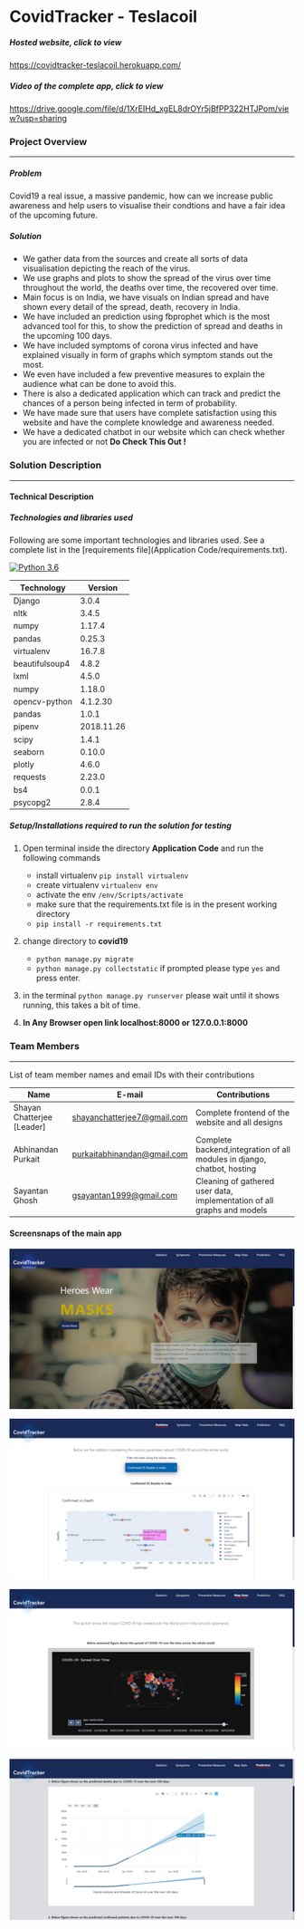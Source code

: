 # CovidTracker - Teslacoil

##### Hosted website, click to view

<a href = "https://covidtracker-teslacoil.herokuapp.com/" >https://covidtracker-teslacoil.herokuapp.com/</a>

##### Video of the complete app, click to view

<a href = "https://drive.google.com/file/d/1XrEIHd_xgEL8drOYr5jBfPP322HTJPom/view?usp=sharing" >https://drive.google.com/file/d/1XrEIHd_xgEL8drOYr5jBfPP322HTJPom/view?usp=sharing</a>

### Project Overview

---

##### Problem

Covid19 a real issue, a massive pandemic, how can we increase public awareness and help users to visualise their condtions and have a fair idea of the upcoming future.

##### Solution

- We gather data from the sources and create all sorts of data visualisation depicting the reach of the virus.
- We use graphs and plots to show the spread of the virus over time throughout the world, the deaths over time, the recovered over time.
- Main focus is on India, we have visuals on Indian spread and have shown every detail of the spread, death, recovery in India.
- We have included an prediction using fbprophet which is the most advanced tool for this, to show the prediction of spread and deaths in the upcoming 100 days.
- We have included symptoms of corona virus infected and have explained visually in form of graphs which symptom stands out the most.
- We even have included a few preventive measures to explain the audience what can be done to avoid this.
- There is also a dedicated application which can track and predict the chances of a person being infected in term of probability.
- We have made sure that users have complete satisfaction using this website and have the complete knowledge and awareness needed.
- We have a dedicated chatbot in our website which can check whether you are infected or not **Do Check This Out !**

### Solution Description

---

#### Technical Description

##### Technologies and libraries used

Following are some important technologies and libraries used. See a complete list in the [requirements file](Application Code/requirements.txt).

[![Python 3.6](https://img.shields.io/badge/python-3.6-blue.svg)](https://www.python.org/downloads/release/python-360/)

| Technology     | Version    |
| -------------- | ---------- |
| Django         | 3.0.4      |
| nltk           | 3.4.5      |
| numpy          | 1.17.4     |
| pandas         | 0.25.3     |
| virtualenv     | 16.7.8     |
| beautifulsoup4 | 4.8.2      |
| lxml           | 4.5.0      |
| numpy          | 1.18.0     |
| opencv-python  | 4.1.2.30   |
| pandas         | 1.0.1      |
| pipenv         | 2018.11.26 |
| scipy          | 1.4.1      |
| seaborn        | 0.10.0     |
| plotly         | 4.6.0      |
| requests       | 2.23.0     |
| bs4            | 0.0.1      |
| psycopg2       | 2.8.4      |

##### Setup/Installations required to run the solution for testing

1. Open terminal inside the directory **Application Code** and run the following commands

   - install virtualenv `pip install virtualenv`
   - create virtualenv `virtualenv env`
   - activate the env `/env/Scripts/activate`
   - make sure that the requirements.txt file is in the present working directory
   - `pip install -r requirements.txt`

2. change directory to **covid19**

   - `python manage.py migrate`
   - `python manage.py collectstatic` if prompted please type `yes` and press enter.

3. in the terminal `python manage.py runserver` please wait until it shows running, this takes a bit of time.

4. **In Any Browser open link localhost:8000 or 127.0.0.1:8000**

### Team Members

---

List of team member names and email IDs with their contributions

| Name                       | E-mail                       | Contributions                                                           |
| -------------------------- | ---------------------------- | ----------------------------------------------------------------------- |
| Shayan Chatterjee [Leader] | shayanchatterjee7@gmail.com  | Complete frontend of the website and all designs                        |
| Abhinandan Purkait         | purkaitabhinandan@gmail.com  | Complete backend,integration of all modules in django, chatbot, hosting |
| Sayantan Ghosh             | gsayantan1999@gmail.com      | Cleaning of gathered user data, implementation of all graphs and models |

#### Screensnaps of the main app

![alt text](/images/home.png "Homepage")

![alt text](/images/stats.png "Statistics")

![alt text](/images/mapstats.png "Map Statistics")

![alt text](/images/predict.png "Prediction")
